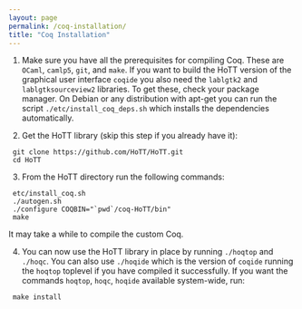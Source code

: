 ```yaml
---
layout: page
permalink: /coq-installation/
title: "Coq Installation"
---
```



1. Make sure you have all the prerequisites for compiling Coq. These are
   `OCaml`, `camlp5`, `git`, and `make`. If you want to build the HoTT version
   of the graphical user interface `coqide` you also need the `lablgtk2` and
   `lablgtksourceview2` libraries. To get these, check your package manager. On
   Debian or any distribution with apt-get you can run the script
   `./etc/install_coq_deps.sh` which installs the dependencies automatically.

2. Get the HoTT library (skip this step if you already have it):

```
 git clone https://github.com/HoTT/HoTT.git 
 cd HoTT
 ```

3. From the HoTT directory run the following commands:

```
 etc/install_coq.sh
 ./autogen.sh
 ./configure COQBIN="`pwd`/coq-HoTT/bin"
 make
 ```

It may take a while to compile the custom Coq.

4. You can now use the HoTT library in place by running `./hoqtop` and `./hoqc`.
   You can also use `./hoqide` which is the version of `coqide` running the
   `hoqtop` toplevel if you have compiled it successfully. If you want the
   commands `hoqtop`, `hoqc`, `hoqide` available system-wide, run:


```
 make install
```
